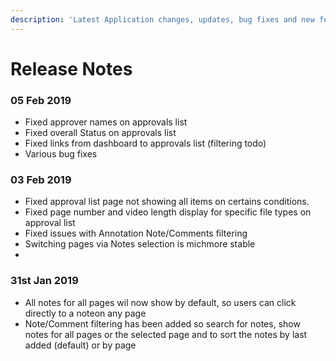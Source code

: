 ```yaml
---
description: 'Latest Application changes, updates, bug fixes and new features'
---
```


# Release Notes

### 05 Feb 2019

* Fixed approver names on approvals list
* Fixed overall Status on approvals list
* Fixed links from dashboard to approvals list \(filtering todo\)
* Various bug fixes

### 03 Feb 2019

* Fixed approval list page not showing all items on certains conditions.
* Fixed page number and video length display for specific file types on approval list
* Fixed issues with Annotation Note/Comments filtering
* Switching pages via Notes selection is michmore stable
* 
### 31st Jan 2019

* All notes for all pages wil now show by default, so users can click directly to a noteon any page
* Note/Comment filtering has been added so search for notes, show notes for all pages or the selected page and to sort the notes by last added \(default\) or by page





